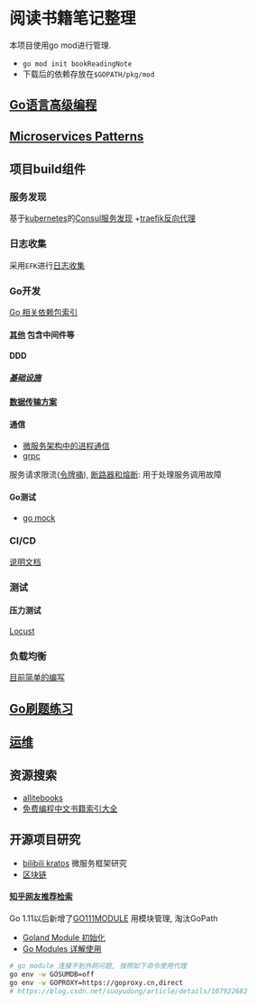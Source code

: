 # 阅读书籍笔记整理

本项目使用go mod进行管理.
- `go mod init bookReadingNote`
- 下载后的依赖存放在`$GOPATH/pkg/mod`

## [Go语言高级编程](advanceGoProgram/README.md)

## [Microservices Patterns](microservicesPatterns/README.md)

## 项目build组件

### 服务发现
基于[kubernetes](Kubernetes/README.md)的[Consul服务发现](microservicesPatterns/doc/chapter3/Service-discovery.md)
+[traefik反向代理](Kubernetes/kubernetes-plugin/ingress/README.md#Traefik介绍)


### 日志收集
采用`EFK`进行[日志收集](doc/log/README.md)

### Go开发
[Go 相关依赖包索引](https://godoc.org/)

#### [其他](doc/other.md) 包含中间件等

#### DDD
##### [基础设施](infra/README.md)

#### [数据传输方案](project/dataTransmission/README.md)

#### 通信
- [微服务架构中的进程通信](microservicesPatterns/doc/chapter3/README.md)
- [grpc](microservicesPatterns/code/chapter3/grpcExample/README.md)

服务请求限流([令牌捅](advanceGoProgram/chapter5/tokenLimit/tokenBase.go)), [断路器和熔断](project/CircuitAndHystrix/README.md): 用于处理服务调用故障

#### Go测试
- [go mock](project/mock/README.md)

### CI/CD
[说明文档](project/ci/README.md)

### 测试

#### 压力测试
[Locust](https://locust.io/)

### 负载均衡
[目前简单的编写](advanceGoProgram/chapter6/README.md#负载均衡)


## [Go刷题练习](practice/README.md)

## [运维](doc/DevOps/README.md)

## 资源搜索
- [allitebooks](http://www.allitebooks.org/)
- [免费编程中文书籍索引大全](https://github.com/justjavac/free-programming-books-zh_CN)

## 开源项目研究
- [bilibili kratos](https://github.com/shanwenhao1/kratosLearn) 微服务框架研究
- [区块链](blockChain/README.md)

#### [知乎网友推荐检索](https://zhuanlan.zhihu.com/p/23857699)

Go 1.11以后新增了[GO111MODULE](https://learnku.com/go/t/39086) 用模块管理, 淘汰GoPath
- [Goland Module 初始化](https://www.cnblogs.com/bbllw/p/12377155.html)
- [Go Modules 详解使用](https://learnku.com/articles/27401)
```bash
# go module 连接不到外网问题, 按照如下命令使用代理
go env -w GOSUMDB=off
go env -w GOPROXY=https://goproxy.cn,direct
# https://blog.csdn.net/suoyudong/article/details/107922682
```